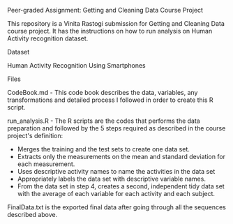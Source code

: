 Peer-graded Assignment: Getting and Cleaning Data Course Project

This repository is a Vinita Rastogi submission for Getting and Cleaning Data course project. It has the instructions on how to run analysis on Human Activity recognition dataset.

Dataset

Human Activity Recognition Using Smartphones

Files

CodeBook.md - This code book describes the data, variables, any transformations and detailed process I followed in order to create this R script.

run_analysis.R  - The R scripts are the codes that performs the data preparation and followed by the 5 steps required as described in the course project's definition:

- Merges the training and the test sets to create one data set.
- Extracts only the measurements on the mean and standard deviation for each measurement.
- Uses descriptive activity names to name the activities in the data set
- Appropriately labels the data set with descriptive variable names.
- From the data set in step 4, creates a second, independent tidy data set with the average of each variable for each activity and each subject.

FinalData.txt is the exported final data after going through all the sequences described above.